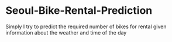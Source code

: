 # Seoul-Bike-Rental-Prediction
Simply I try to predict the required number of bikes for rental given information about the weather and time of the day

